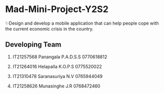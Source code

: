 # Mad-Mini-Project-Y2S2

✨Design and develop a mobile application that can help people cope with the current economic crisis in the country.

## Developing Team

   1. IT21257568
   Panangala P.A.D.S.S
   0770618812

   2. IT21264016
   Helapalla K.O.P.S
   0775520022

   3. IT21310478
   Saranasuriya N.V
   0765944049
   
   4. IT21258626
   Munasinghe J.R 
   0768472460
   
   
